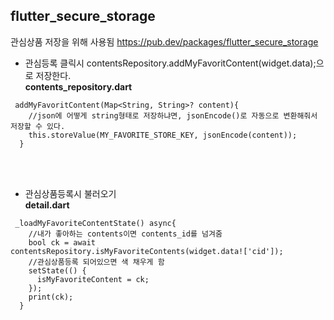 ## flutter_secure_storage
관심상품 저장을 위해 사용됨
https://pub.dev/packages/flutter_secure_storage
<br>

- 관심등록 클릭시 contentsRepository.addMyFavoritContent(widget.data);으로 저장한다. <br>
**contents_repository.dart**
```
 addMyFavoritContent(Map<String, String>? content){
    //json에 어떻게 string형태로 저장하냐면, jsonEncode()로 자동으로 변환해줘서 저장할 수 있다.
    this.storeValue(MY_FAVORITE_STORE_KEY, jsonEncode(content));
  }
```

<br><br>

- 관심상품등록시 불러오기 <br>
**detail.dart**
```
 _loadMyFavoriteContentState() async{
    //내가 좋아하는 contents이면 contents_id를 넘겨줌
    bool ck = await contentsRepository.isMyFavoriteContents(widget.data!['cid']);
    //관심상품등록 되어있으면 색 채우게 함
    setState(() {
      isMyFavoriteContent = ck;
    });
    print(ck);
  }
```